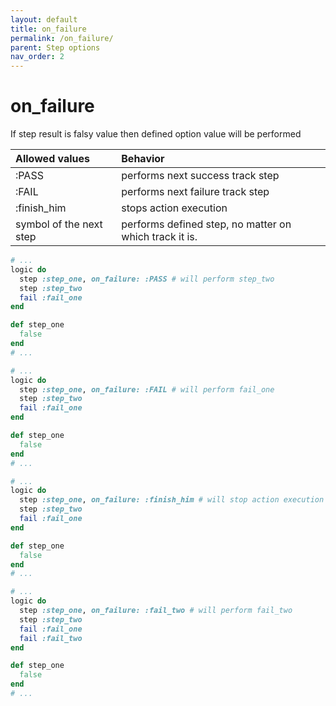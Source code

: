 ```yaml
---
layout: default
title: on_failure
permalink: /on_failure/
parent: Step options
nav_order: 2
---
```


# on_failure

If step result is falsy value then defined option value will be performed

|Allowed values|Behavior|
|:-|:-|
|:PASS|performs next success track step|
|:FAIL|performs next failure track step|
|:finish_him|stops action execution|
|symbol of the next step|performs defined step, no matter on which track it is.|

```ruby
# ...
logic do
  step :step_one, on_failure: :PASS # will perform step_two
  step :step_two
  fail :fail_one
end

def step_one
  false
end
# ...
```
```ruby
# ...
logic do
  step :step_one, on_failure: :FAIL # will perform fail_one
  step :step_two
  fail :fail_one
end

def step_one
  false
end
# ...
```
```ruby
# ...
logic do
  step :step_one, on_failure: :finish_him # will stop action execution
  step :step_two
  fail :fail_one
end

def step_one
  false
end
# ...
```
```ruby
# ...
logic do
  step :step_one, on_failure: :fail_two # will perform fail_two
  step :step_two
  fail :fail_one
  fail :fail_two
end

def step_one
  false
end
# ...
```

